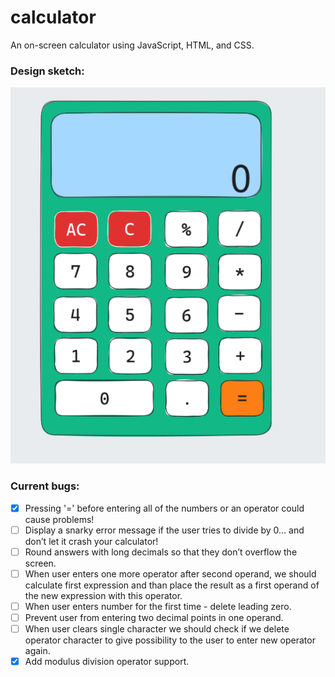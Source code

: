 # calculator

An on-screen calculator using JavaScript, HTML, and CSS.

### Design sketch:

![Design sketch](./img/doc/design-sketch.png)

### Current bugs:

- [x] Pressing '=' before entering all of the numbers or an operator could cause problems!
- [ ] Display a snarky error message if the user tries to divide by 0… and don’t let it crash your calculator!
- [ ] Round answers with long decimals so that they don’t overflow the screen.
- [ ] When user enters one more operator after second operand, we should calculate first expression and than place the result as a first operand of the new expression with this operator.
- [ ] When user enters number for the first time - delete leading zero.
- [ ] Prevent user from entering two decimal points in one operand.
- [ ] When user clears single character we should check if we delete operator character to give possibility to the user to enter new operator again.
- [x] Add modulus division operator support.
